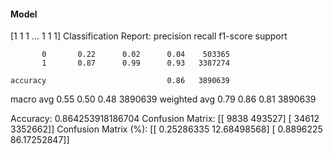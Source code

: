 #### Model
[1 1 1 ... 1 1 1]
Classification Report:
              precision    recall  f1-score   support

           0       0.22      0.02      0.04    503365
           1       0.87      0.99      0.93   3387274

    accuracy                           0.86   3890639
   macro avg       0.55      0.50      0.48   3890639
weighted avg       0.79      0.86      0.81   3890639

Accuracy: 0.864253918186704
Confusion Matrix:
[[   9838  493527]
 [  34612 3352662]]
Confusion Matrix (%):
[[ 0.25286335 12.68498568]
 [ 0.8896225  86.17252847]]
